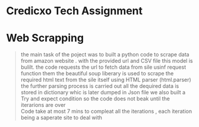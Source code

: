 # Credicxo Tech Assignment
# Web Scrapping 

>the main task of the poject was to built a python code to scrape data from amazon website .
>with the provided url and CSV file this model is bulilt.
>the code requests the url to fetch data from sile usinf request function 
>them the beautiful soup liberary is used to scrape the required html text from the sile itself 
>using HTML parser (html.parser) the further parsing process is carried out 
>all the dequired data is stored in dictionary whic is later dumped in Json file 
>we also built a Try and expect condition so the  code does not beak until the iterarions are over  
>Code take at most 7 mins to compleat all the iterations , each iteration being a saperate site to deal with  
